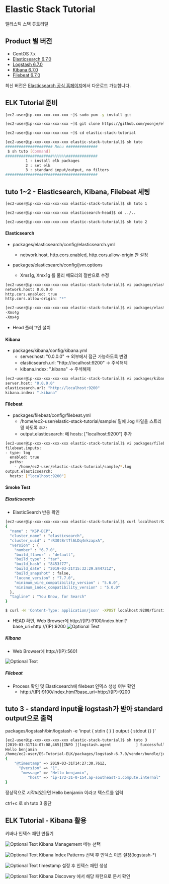 # Elastic Stack Tutorial
엘라스틱 스택 튜토리얼

## Product 별 버전
* CentOS 7.x
* [Elasticsearch 6.7.0](https://artifacts.elastic.co/downloads/elasticsearch/elasticsearch-6.7.0.tar.gz)
* [Logstash 6.7.0](https://artifacts.elastic.co/downloads/logstash/logstash-6.7.0.tar.gz)
* [Kibana 6.7.0](https://artifacts.elastic.co/downloads/kibana/kibana-6.7.0-x86_64.tar.gz)
* [Filebeat 6.7.0](https://artifacts.elastic.co/downloads/beats/filebeat/filebeat-6.7.0-x86_64.tar.gz)

최신 버전은 [Elasticsearch 공식 홈페이지](https://www.elastic.co/downloads)에서 다운로드 가능합니다.

## ELK Tutorial 준비
```bash
[ec2-user@ip-xxx-xxx-xxx-xxx ~]$ sudo yum -y install git

[ec2-user@ip-xxx-xxx-xxx-xxx ~]$ git clone https://github.com/yoonje/elastic-stack-tutorial.git

[ec2-user@ip-xxx-xxx-xxx-xxx ~]$ cd elastic-stack-tutorial

[ec2-user@ip-xxx-xxx-xxx-xxx elastic-stack-tutorial]$ sh tuto
##################### Menu ##############
 $ sh tuto [Command]
#####################%%%%%%##############
         1 : install elk packages
         2 : set elk
         3 : standard input/output, no filters
#########################################
```

## tuto 1~2 - Elasticsearch, Kibana, Filebeat 세팅

```bash
[ec2-user@ip-xxx-xxx-xxx-xxx elastic-stack-tutorial]$ sh tuto 1

[ec2-user@ip-xxx-xxx-xxx-xxx elasticsearch-head]$ cd ../..

[ec2-user@ip-xxx-xxx-xxx-xxx elastic-stack-tutorial]$ sh tuto 2
```

#### Elasticsearch
* packages/elasticsearch/config/elasticsearch.yml
  - network.host, http.cors.enabled, http.cors.allow-origin 만 설정

* packages/elasticsearch/config/jvm.options
  - Xms1g, Xmx1g 를 물리 메모리의 절반으로 수정

```bash
[ec2-user@ip-xxx-xxx-xxx-xxx elastic-stack-tutorial]$ vi packages/elasticsearch/config/elasticsearch.yml
network.host: 0.0.0.0
http.cors.enabled: true
http.cors.allow-origin: "*"

[ec2-user@ip-xxx-xxx-xxx-xxx elastic-stack-tutorial]$ vi packages/elasticsearch/config/jvm.options
-Xms4g
-Xmx4g
```

* Head 플러그인 설치

#### Kibana
* packages/kibana/config/kibana.yml
  - server.host: "0.0.0.0" -> 외부에서 접근 가능하도록 변경
  - elasticsearch.url: "http://localhost:9200" -> 주석해제
  - kibana.index: ".kibana" -> 주석해제

```bash
[ec2-user@ip-xxx-xxx-xxx-xxx elastic-stack-tutorial]$ vi packages/kibana/config/kibana.yml
server.host: "0.0.0.0"
elasticsearch.url: "http://localhost:9200"
kibana.index: ".kibana"
```

#### Filebeat
* packages/filebeat/config/filebeat.yml
  - /home/ec2-user/elastic-stack-tutorial/sample/ 밑에 .log 파일을 스트리밍 하도록 추가
  - output.elasticsearch: 에 hosts: ["localhost:9200"] 추가

```bash
[ec2-user@ip-xxx-xxx-xxx-xxx elastic-stack-tutorial]$ vi packages/filebeat/config/filebeat.yml
filebeat.inputs:
- type: log
  enabled: true
  paths:
    - /home/ec2-user/elastic-stack-tutorial/sample/*.log
output.elasticsearch:
  hosts: ["localhost:9200"]
```

#### Smoke Test

##### Elasticsearch
* ElasticSearch 반응 확인
```bash
[ec2-user@ip-xxx-xxx-xxx-xxx elastic-stack-tutorial]$ curl localhost:9200
{
  "name" : "KSP-DCP",
  "cluster_name" : "elasticsearch",
  "cluster_uuid" : "rR30tBrtTl6LDq4nkzapxA",
  "version" : {
    "number" : "6.7.0",
    "build_flavor" : "default",
    "build_type" : "tar",
    "build_hash" : "8453f77",
    "build_date" : "2019-03-21T15:32:29.844721Z",
    "build_snapshot" : false,
    "lucene_version" : "7.7.0",
    "minimum_wire_compatibility_version" : "5.6.0",
    "minimum_index_compatibility_version" : "5.0.0"
  },
  "tagline" : "You Know, for Search"
}

$ curl -H 'Content-Type: application/json' -XPOST localhost:9200/firstindex/_doc -d '{ "mykey": "myvalue" }'
```

* HEAD 확인, Web Browser에 http://{IP}:9100/index.html?base_uri=http://{IP}:9200
![Optional Text](image/es-head1.png)

##### Kibana
* Web Browser에 http://{IP}:5601

![Optional Text](image/kibana.png)

##### Filebeat
* Process 확인 및 Elasticsearch에 filebeat 인덱스 생성 여부 확인
  - http://{IP}:9100/index.html?base_uri=http://{IP}:9200


## tuto 3 - standard input을 logstash가 받아 standard output으로 출력
packages/logstash/bin/logstash -e 'input { stdin { } } output { stdout {} }'

```bash
[ec2-user@ip-xxx-xxx-xxx-xxx elastic-stack-tutorial]$ sh tuto 3
[2019-03-31T14:07:08,465][INFO ][logstash.agent           ] Successfully started Logstash API endpoint {:port=>9600}
Hello benjamin
/home/ec2-user/ES-Tutorial-ELK/packages/logstash-6.7.0/vendor/bundle/jruby/2.5.0/gems/awesome_print-1.7.0/lib/awesome_print/formatters/base_formatter.rb:31: warning: constant ::Fixnum is deprecated
{
    "@timestamp" => 2019-03-31T14:27:30.761Z,
      "@version" => "1",
       "message" => "Hello benjamin",
          "host" => "ip-172-31-0-154.ap-southeast-1.compute.internal"
}
```
정상적으로 시작되었으면 Hello benjamin 이라고 텍스트를 입력

ctrl+c 로 sh tuto 3 중단

## ELK Tutorial - Kibana 활용
키바나 인덱스 패턴 만들기

![Optional Text](image/kibana1.png)
Kibana Management 메뉴 선택

![Optional Text](image/kibana2.png)
Kibana Index Patterns 선택 후 인덱스 이름 설정(logstash-\*)

![Optional Text](image/kibana3.png)
timestamp 설정 후 인덱스 패턴 생성

![Optional Text](image/kibana4.png)
Kibana Discovery 에서 해당 패턴으로 문서 확인
